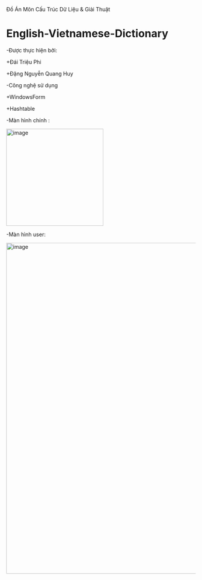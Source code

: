 Đồ Án Môn Cấu Trúc Dữ Liệu & Giải Thuật
# English-Vietnamese-Dictionary
-Được thực hiện bởi:


+Đái Triệu Phi


+Đặng Nguyễn Quang Huy


-Công nghệ sử dụng


+WindowsForm



+Hashtable


-Màn hình chính :


<img width="258" alt="image" src="https://github.com/huydeptrai1/English-Vietnamese-Dictionary/assets/117000361/fb7169dc-a201-45a4-9957-7a14712b6242">

-Màn hình user:

<img width="879" alt="image" src="https://github.com/huydeptrai1/English-Vietnamese-Dictionary/assets/117000361/ed65b543-7779-49b6-ba0d-944d6192e764">


